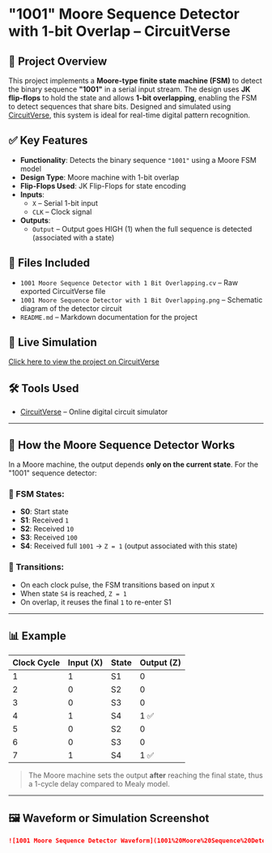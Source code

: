 # "1001" Moore Sequence Detector with 1-bit Overlap – CircuitVerse

## 🧠 Project Overview
This project implements a **Moore-type finite state machine (FSM)** to detect the binary sequence **"1001"** in a serial input stream. The design uses **JK flip-flops** to hold the state and allows **1-bit overlapping**, enabling the FSM to detect sequences that share bits. Designed and simulated using [CircuitVerse](https://circuitverse.org), this system is ideal for real-time digital pattern recognition.

## ✅ Key Features
- **Functionality**: Detects the binary sequence `"1001"` using a Moore FSM model
- **Design Type**: Moore machine with 1-bit overlap
- **Flip-Flops Used**: JK Flip-Flops for state encoding
- **Inputs**:
  - `X` – Serial 1-bit input
  - `CLK` – Clock signal
- **Outputs**:
  - `Output` – Output goes HIGH (1) when the full sequence is detected (associated with a state)

## 📂 Files Included
- `1001 Moore Sequence Detector with 1 Bit Overlapping.cv` – Raw exported CircuitVerse file
- `1001 Moore Sequence Detector with 1 Bit Overlapping.png` – Schematic diagram of the detector circuit
- `README.md` – Markdown documentation for the project

## 🔗 Live Simulation
[Click here to view the project on CircuitVerse](https://circuitverse.org/simulator/edit/1001-moore-sequence-detector-with-1-bit-overlapping)

## 🛠 Tools Used
- [CircuitVerse](https://circuitverse.org) – Online digital circuit simulator

---

## 🧩 How the Moore Sequence Detector Works

In a Moore machine, the output depends **only on the current state**. For the "1001" sequence detector:

### 📐 FSM States:
- **S0**: Start state
- **S1**: Received `1`
- **S2**: Received `10`
- **S3**: Received `100`
- **S4**: Received full `1001` → `Z = 1` (output associated with this state)

### 🔁 Transitions:
- On each clock pulse, the FSM transitions based on input `X`
- When state `S4` is reached, `Z = 1`
- On overlap, it reuses the final `1` to re-enter S1

---

## 📊 Example

| Clock Cycle | Input (X) | State | Output (Z) |
|-------------|-----------|--------|-------------|
| 1           | 1         | S1     | 0           |
| 2           | 0         | S2     | 0           |
| 3           | 0         | S3     | 0           |
| 4           | 1         | S4     | 1 ✅        |
| 5           | 0         | S2     | 0           |
| 6           | 0         | S3     | 0           |
| 7           | 1         | S4     | 1 ✅        |

> The Moore machine sets the output **after** reaching the final state, thus a 1-cycle delay compared to Mealy model.

---

## 🖼 Waveform or Simulation Screenshot

```markdown
![1001 Moore Sequence Detector Waveform](1001%20Moore%20Sequence%20Detector%20with%201%20Bit%20Overlapping%20Waveform.png)